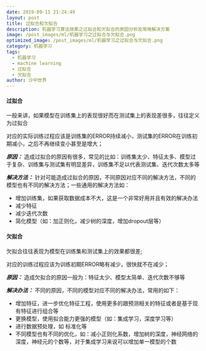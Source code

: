 ```yaml
---
date: 2019-09-11 21:24:49
layout: post
title: 过拟合和欠拟合
description: 机器学习算法效果之过拟合和欠拟合的原因分析及常用解决方案
image: /post_images/ml/机器学习之过拟合与欠拟合.png
optimized_image: /post_images/ml/机器学习之过拟合与欠拟合.png
category: 机器学习
tags:
  - 机器学习
  - machine learning
  - 过拟合
  - 欠拟合
author: 沙中世界
---
```


#### 过拟合 ####

一般来讲，如果模型在训练集上的表现很好而在测试集上的表现差很多，往往定义为过拟合

对应的实际训练过程应该是训练集的ERROR持续减小，测试集的ERROR在训练初期减小，之后不再继续变小甚至是增大；

***原因：*** 造成过拟合的原因有很多，常见的比如：训练集太少、特征太多、模型过于复杂、训练集与测试集有明显差异，训练集不足以代表测试集、迭代次数太多等

***解决方法：*** 针对可能造成过拟合的原因，不同原因对应不同的解决方法，不同的模型也有不同的解决方法；一些通用的解决方法如：
- 增加训练集，如果获取数据成本不大，这是一个非常好用并且有效的解决办法
- 减少特征
- 减少迭代次数
- 简化模型（如：加正则化，减少树的深度，增加dropout层等）


#### 欠拟合 ####

欠拟合往往表现为模型在训练集和测试集上的效果都很差;

对应的训练过程应该为训练初期ERROR略有减少，很快就不在减少；

***原因：*** 造成欠拟合的原因一般为：特征太少、模型太简单、迭代次数不够等

***解决办法：***  不同的原因，不同的模型对应不同的解决办法，常用的如下：

- 增加特征，进一步优化特征工程，使用更多的跟预测相关的特征或者是基于现有特征进行组合等
- 更换模型，使用拟合能力更强的模型（如：集成学习，深度学习等）
- 进行数据预处理，如 标准化等
- 不同模型也有不同的优化，如：减小正则化系数，增加树的深度，神经网络的深度，神经元的个数等，对于集成学习来说可以增加单一模型的个数
